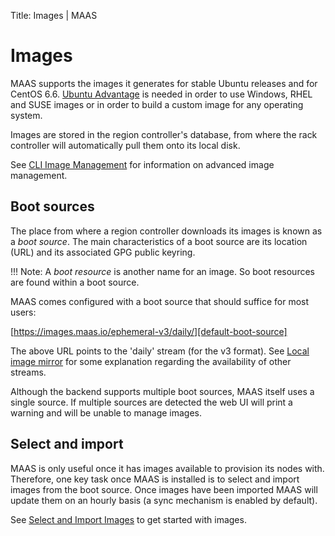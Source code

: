 Title: Images | MAAS


# Images

MAAS supports the images it generates for stable Ubuntu releases and for CentOS
6.6. [Ubuntu Advantage][ubuntu-advantage] is needed in order to use Windows,
RHEL and SUSE images or in order to build a custom image for any operating
system.

Images are stored in the region controller's database, from where the rack
controller will automatically pull them onto its local disk. 

See [CLI Image Management][cli-images] for information on advanced image
management.


## Boot sources

The place from where a region controller downloads its images is known as a
*boot source*. The main characteristics of a boot source are its location
(URL) and its associated GPG public keyring.

!!! Note:
    A *boot resource* is another name for an image. So boot resources are
    found within a boot source.

MAAS comes configured with a boot source that should suffice for most users:

[https://images.maas.io/ephemeral-v3/daily/][default-boot-source]

The above URL points to the 'daily' stream (for the v3 format). See
[Local image mirror][mirror] for some explanation regarding the availability of
other streams.

Although the backend supports multiple boot sources, MAAS itself uses a single
source. If multiple sources are detected the web UI will print a warning and
will be unable to manage images.


## Select and import

MAAS is only useful once it has images available to provision its nodes with.
Therefore, one key task once MAAS is installed is to select and import images
from the boot source. Once images have been imported MAAS will update them on
an hourly basis (a sync mechanism is enabled by default).

See [Select and Import Images][images-import] to get started with images.


<!-- LINKS -->

[ubuntu-advantage]: https://www.ubuntu.com/support
[cli-images]: manage-cli-images.md
[default-boot-source]: https://images.maas.io/ephemeral-v3/daily/
[mirror]: installconfig-images-mirror.md
[images-import]: installconfig-images-import.md
